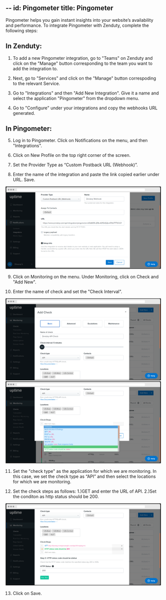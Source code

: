 --
id: Pingometer
title: Pingometer
---
Pingometer helps you gain instant insights into your website’s availability and performance. To integrate Pingometer with Zenduty, complete the following steps:

## In Zenduty: 

1. To add a new Pingometer integration, go to "Teams" on Zenduty and click on the "Manage" button corresponding to the team you want to add the integration to.

2. Next, go to "Services" and click on the "Manage" button correspoding to the relevant Service.

3. Go to "Integrations" and then "Add New Integration". Give it a name and select the application "Pingometer" from the dropdown menu.

4. Go to "Configure" under your integrations and copy the webhooks URL generated. 

## In Pingometer: 

5. Log in to Pingometer. Click on Notifications on the menu, and then "Integrations".

6. Click on New Profile on the top right corner of the screen.

7. Set the Provider Type as “Custom Postback URL (Webhook)”.

8. Enter the name of the integration and paste the link copied earlier under URL. Save.

![](/img/Integrations/Pingometer/1.png)

9. Click on Monitoring on the menu. Under Monitoring, click on Check and "Add New".

10. Enter the name of check and set the "Check Interval".

![](/img/Integrations/Pingometer/2.png)
![](/img/Integrations/Pingometer/3.png)

11. Set the "check type" as the application for which we are monitoring. In this case, we set the check type as “API” and then select the locations for which we are monitoring.

12. Set the check steps as follows:
       1.)GET and enter the URL of API.
       2.)Set the conditon as http status should be 200.

![](/img/Integrations/Pingometer/4.png)

13. Click on Save.
